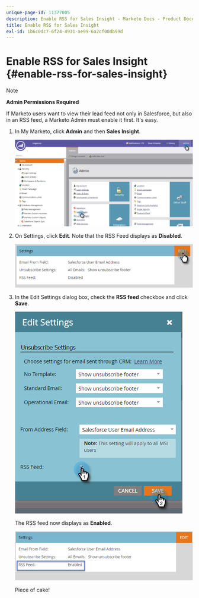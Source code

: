 ```yaml
---
unique-page-id: 11377005
description: Enable RSS for Sales Insight - Marketo Docs - Product Documentation
title: Enable RSS for Sales Insight
exl-id: 1b6c0dc7-6f24-4931-ae99-6a2cf00db99d
---
```

# Enable RSS for Sales Insight {#enable-rss-for-sales-insight}

>[!NOTE]
>
>**Admin Permissions Required**

If Marketo users want to view their lead feed not only in Salesforce, but also in an RSS feed, a Marketo Admin must enable it first. It's easy.

1. In My Marketo, click **Admin** and then **Sales Insight**.

   ![](assets/set-up-rss-1-hands.png)

1. On Settings, click **Edit**. Note that the RSS Feed displays as **Disabled**.

   ![](assets/rss-settings-tab.png)

1. In the Edit Settings dialog box, check the **RSS feed** checkbox and click **Save**.

   ![](assets/rss-edit-settings-2-hands.png)

   The RSS feed now displays as **Enabled**.

   ![](assets/rss-final-box.png)

   Piece of cake!
